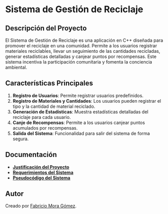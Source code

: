 # Sistema de Gestión de Reciclaje

## Descripción del Proyecto
El Sistema de Gestión de Reciclaje es una aplicación en C++ diseñada para promover el reciclaje en una comunidad. Permite a los usuarios registrar materiales reciclables, llevar un seguimiento de las cantidades recicladas, generar estadísticas detalladas y canjear puntos por recompensas. Este sistema incentiva la participación comunitaria y fomenta la conciencia ambiental.

## Características Principales
1. **Registro de Usuarios**: Permite registrar usuarios predefinidos.
2. **Registro de Materiales y Cantidades**: Los usuarios pueden registrar el tipo y la cantidad de material reciclado.
3. **Generación de Estadísticas**: Muestra estadísticas detalladas del reciclaje para cada usuario.
4. **Canje de Recompensas**: Permite a los usuarios canjear puntos acumulados por recompensas.
5. **Salida del Sistema**: Funcionalidad para salir del sistema de forma segura.

## Documentación
- **[Justificación del Proyecto](./Documentos/Pseudocodigo/Justificacion.pdf)**
- **[Requerimientos del Sistema](./Documentos/Analisis-de-Requerimientos/Requerimientos.pdf)**
- **[Pseudocódigo del Sistema](./Documentos/Justificacion/pseudocodigo.txt)**

## Autor
Creado por [Fabricio Mora Gómez](https://github.com/chicho377).
